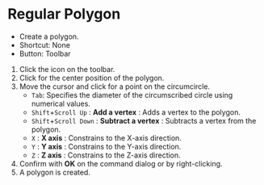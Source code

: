 # Regular Polygon

- Create a polygon.
- Shortcut: None
- Button: Toolbar

1. Click the icon on the toolbar.
2. Click for the center position of the polygon.
3. Move the cursor and click for a point on the circumcircle.
   - `Tab`: Specifies the diameter of the circumscribed circle using numerical values.
   - `Shift`+`Scroll Up` : **Add a vertex** : Adds a vertex to the polygon.
   - `Shift`+`Scroll Down` : **Subtract a vertex** : Subtracts a vertex from the polygon.
   - `X` : **X axis** : Constrains to the X-axis direction.
   - `Y` : **Y axis** : Constrains to the Y-axis direction.
   - `Z` : **Z axis** : Constrains to the Z-axis direction.
4. Confirm with **OK** on the command dialog or by right-clicking.
5. A polygon is created.

